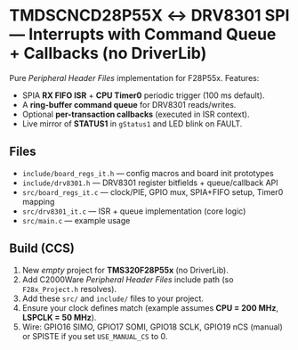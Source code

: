 # TMDSCNCD28P55X ↔ DRV8301 SPI — Interrupts with Command Queue + Callbacks (no DriverLib)

Pure *Peripheral Header Files* implementation for F28P55x. Features:
- SPIA **RX FIFO ISR** + **CPU Timer0** periodic trigger (100 ms default).
- A **ring-buffer command queue** for DRV8301 reads/writes.
- Optional **per-transaction callbacks** (executed in ISR context).
- Live mirror of **STATUS1** in `gStatus1` and LED blink on FAULT.

## Files
- `include/board_regs_it.h` — config macros and board init prototypes
- `include/drv8301.h` — DRV8301 register bitfields + queue/callback API
- `src/board_regs_it.c` — clock/PIE, GPIO mux, SPIA+FIFO setup, Timer0 mapping
- `src/drv8301_it.c` — ISR + queue implementation (core logic)
- `src/main.c` — example usage

## Build (CCS)
1. New *empty* project for **TMS320F28P55x** (no DriverLib).
2. Add C2000Ware *Peripheral Header Files* include path (so `F28x_Project.h` resolves).
3. Add these `src/` and `include/` files to your project.
4. Ensure your clock defines match (example assumes **CPU = 200 MHz**, **LSPCLK = 50 MHz**).
5. Wire: GPIO16 SIMO, GPIO17 SOMI, GPIO18 SCLK, GPIO19 nCS (manual) or SPISTE if you set `USE_MANUAL_CS` to 0.
